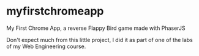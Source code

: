 myfirstchromeapp
================

My First Chrome App, a reverse Flappy Bird game made with PhaserJS

Don't expect much from this little project, I did it as part of one of the labs of my Web Engineering course.
